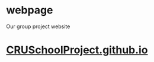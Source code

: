 # webpage
Our group project website
# [CRUSchoolProject.github.io](https://cruschoolproject.github.io/)
